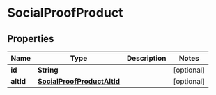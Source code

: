 # SocialProofProduct

## Properties
Name | Type | Description | Notes
------------ | ------------- | ------------- | -------------
**id** | **String** |  |  [optional]
**altId** | [**SocialProofProductAltId**](SocialProofProductAltId.md) |  |  [optional]
